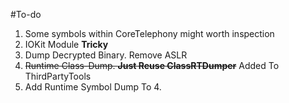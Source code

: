 #To-do
1.	Some symbols within CoreTelephony might worth inspection
2.	IOKit Module **Tricky**
3.	Dump Decrypted Binary. Remove ASLR
4.	~~Runtime Class-Dump. **Just Reuse ClassRTDumper**~~ Added To ThirdPartyTools
5.	Add Runtime Symbol Dump To 4.
